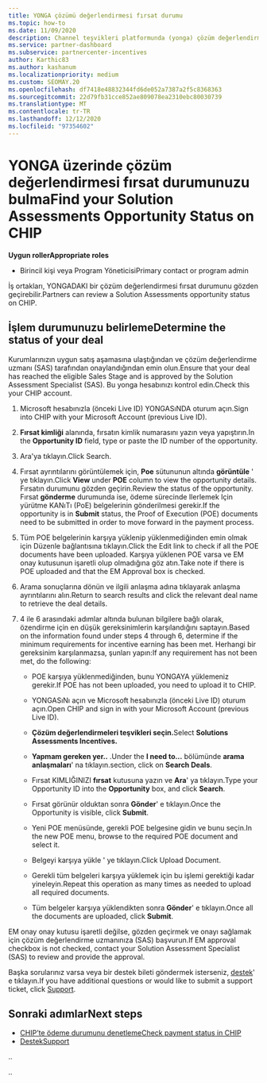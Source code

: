 ```yaml
---
title: YONGA çözümü değerlendirmesi fırsat durumu
ms.topic: how-to
ms.date: 11/09/2020
description: Channel teşvikleri platformunda (yonga) çözüm değerlendirmesi fırsat durumunuzu bulmayı öğrenin.
ms.service: partner-dashboard
ms.subservice: partnercenter-incentives
author: Karthic83
ms.author: kashanum
ms.localizationpriority: medium
ms.custom: SEOMAY.20
ms.openlocfilehash: df7418e48832344fd6de052a7387a2f5c8368363
ms.sourcegitcommit: 22d79fb31cce852ae809078ea2310ebc80030739
ms.translationtype: MT
ms.contentlocale: tr-TR
ms.lasthandoff: 12/12/2020
ms.locfileid: "97354602"
---
```

# <a name="find-your-solution-assessments-opportunity-status-on-chip"></a><span data-ttu-id="5b8f8-103">YONGA üzerinde çözüm değerlendirmesi fırsat durumunuzu bulma</span><span class="sxs-lookup"><span data-stu-id="5b8f8-103">Find your Solution Assessments Opportunity Status on CHIP</span></span>

<span data-ttu-id="5b8f8-104">**Uygun roller**</span><span class="sxs-lookup"><span data-stu-id="5b8f8-104">**Appropriate roles**</span></span>

- <span data-ttu-id="5b8f8-105">Birincil kişi veya Program Yöneticisi</span><span class="sxs-lookup"><span data-stu-id="5b8f8-105">Primary contact or program admin</span></span>

<span data-ttu-id="5b8f8-106">İş ortakları, YONGADAKI bir çözüm değerlendirmesi fırsat durumunu gözden geçirebilir.</span><span class="sxs-lookup"><span data-stu-id="5b8f8-106">Partners can review a Solution Assessments opportunity status on CHIP.</span></span>

## <a name="determine-the-status-of-your-deal"></a><span data-ttu-id="5b8f8-107">İşlem durumunuzu belirleme</span><span class="sxs-lookup"><span data-stu-id="5b8f8-107">Determine the status of your deal</span></span>

<span data-ttu-id="5b8f8-108">Kurumlarınızın uygun satış aşamasına ulaştığından ve çözüm değerlendirme uzmanı (SAS) tarafından onaylandığından emin olun.</span><span class="sxs-lookup"><span data-stu-id="5b8f8-108">Ensure that your deal has reached the eligible Sales Stage and is approved by the Solution Assessment Specialist (SAS).</span></span> <span data-ttu-id="5b8f8-109">Bu yonga hesabınızı kontrol edin.</span><span class="sxs-lookup"><span data-stu-id="5b8f8-109">Check this your CHIP account.</span></span>

1. <span data-ttu-id="5b8f8-110">Microsoft hesabınızla (önceki Live ID) YONGASıNDA oturum açın.</span><span class="sxs-lookup"><span data-stu-id="5b8f8-110">Sign into CHIP with your Microsoft Account (previous Live ID).</span></span>
1. <span data-ttu-id="5b8f8-111">**Fırsat kimliği** alanında, fırsatın kimlik numarasını yazın veya yapıştırın.</span><span class="sxs-lookup"><span data-stu-id="5b8f8-111">In the **Opportunity ID** field, type or paste the ID number of the opportunity.</span></span>
3. <span data-ttu-id="5b8f8-112">Ara'ya tıklayın.</span><span class="sxs-lookup"><span data-stu-id="5b8f8-112">Click Search.</span></span>

1. <span data-ttu-id="5b8f8-113">Fırsat ayrıntılarını görüntülemek için, **Poe** sütununun altında **görüntüle** ' ye tıklayın.</span><span class="sxs-lookup"><span data-stu-id="5b8f8-113">Click **View** under **POE** column to view the opportunity details.</span></span> <span data-ttu-id="5b8f8-114">Fırsatın durumunu gözden geçirin.</span><span class="sxs-lookup"><span data-stu-id="5b8f8-114">Review the status of the opportunity.</span></span> <span data-ttu-id="5b8f8-115">Fırsat **gönderme** durumunda ise, ödeme sürecinde Ilerlemek Için yürütme KANıTı (PoE) belgelerinin gönderilmesi gerekir.</span><span class="sxs-lookup"><span data-stu-id="5b8f8-115">If the opportunity is in **Submit** status, the Proof of Execution (POE) documents need to be submitted in order to move forward in the payment process.</span></span>
 
1. <span data-ttu-id="5b8f8-116">Tüm POE belgelerinin karşıya yüklenip yüklenmediğinden emin olmak için Düzenle bağlantısına tıklayın.</span><span class="sxs-lookup"><span data-stu-id="5b8f8-116">Click the Edit link to check if all the POE documents have been uploaded.</span></span> <span data-ttu-id="5b8f8-117">Karşıya yüklenen POE varsa ve EM onay kutusunun işaretli olup olmadığına göz atın.</span><span class="sxs-lookup"><span data-stu-id="5b8f8-117">Take note if there is POE uploaded and that the EM Approval box is checked.</span></span>
 
1. <span data-ttu-id="5b8f8-118">Arama sonuçlarına dönün ve ilgili anlaşma adına tıklayarak anlaşma ayrıntılarını alın.</span><span class="sxs-lookup"><span data-stu-id="5b8f8-118">Return to search results and click the relevant deal name to retrieve the deal details.</span></span> 

1. <span data-ttu-id="5b8f8-119">4 ile 6 arasındaki adımlar altında bulunan bilgilere bağlı olarak, özendirme için en düşük gereksinimlerin karşılandığını saptayın.</span><span class="sxs-lookup"><span data-stu-id="5b8f8-119">Based on the information found under steps 4 through 6, determine if the minimum requirements for incentive earning has been met.</span></span> <span data-ttu-id="5b8f8-120">Herhangi bir gereksinim karşılanmazsa, şunları yapın:</span><span class="sxs-lookup"><span data-stu-id="5b8f8-120">If any requirement has not been met, do the following:</span></span>
 
     - <span data-ttu-id="5b8f8-121">POE karşıya yüklenmediğinden, bunu YONGAYA yüklemeniz gerekir.</span><span class="sxs-lookup"><span data-stu-id="5b8f8-121">If POE has not been uploaded, you need to upload it to CHIP.</span></span>
 
     - <span data-ttu-id="5b8f8-122">YONGASıNı açın ve Microsoft hesabınızla (önceki Live ID) oturum açın.</span><span class="sxs-lookup"><span data-stu-id="5b8f8-122">Open CHIP and sign in with your Microsoft Account (previous Live ID).</span></span>
 
     - <span data-ttu-id="5b8f8-123">**Çözüm değerlendirmeleri teşvikleri seçin.**</span><span class="sxs-lookup"><span data-stu-id="5b8f8-123">Select **Solutions Assessments Incentives.**</span></span>

     - <span data-ttu-id="5b8f8-124">**Yapmam gereken yer..** .</span><span class="sxs-lookup"><span data-stu-id="5b8f8-124">Under the **I need to…**</span></span> <span data-ttu-id="5b8f8-125">bölümünde **arama anlaşmaları**' na tıklayın.</span><span class="sxs-lookup"><span data-stu-id="5b8f8-125">section, click on **Search Deals**.</span></span>

     - <span data-ttu-id="5b8f8-126">Fırsat KIMLIĞINIZI **fırsat** kutusuna yazın ve **Ara**' ya tıklayın.</span><span class="sxs-lookup"><span data-stu-id="5b8f8-126">Type your Opportunity ID into the **Opportunity** box, and click **Search**.</span></span>

     - <span data-ttu-id="5b8f8-127">Fırsat görünür olduktan sonra **Gönder**' e tıklayın.</span><span class="sxs-lookup"><span data-stu-id="5b8f8-127">Once the Opportunity is visible, click **Submit**.</span></span>
  
     - <span data-ttu-id="5b8f8-128">Yeni POE menüsünde, gerekli POE belgesine gidin ve bunu seçin.</span><span class="sxs-lookup"><span data-stu-id="5b8f8-128">In the new POE menu, browse to the required POE document and select it.</span></span>

     - <span data-ttu-id="5b8f8-129">Belgeyi karşıya yükle ' ye tıklayın.</span><span class="sxs-lookup"><span data-stu-id="5b8f8-129">Click Upload Document.</span></span>

     - <span data-ttu-id="5b8f8-130">Gerekli tüm belgeleri karşıya yüklemek için bu işlemi gerektiği kadar yineleyin.</span><span class="sxs-lookup"><span data-stu-id="5b8f8-130">Repeat this operation as many times as needed to upload all required documents.</span></span>

     - <span data-ttu-id="5b8f8-131">Tüm belgeler karşıya yüklendikten sonra **Gönder**' e tıklayın.</span><span class="sxs-lookup"><span data-stu-id="5b8f8-131">Once all the documents are uploaded, click **Submit**.</span></span>

<span data-ttu-id="5b8f8-132">EM onay onay kutusu işaretli değilse, gözden geçirmek ve onayı sağlamak için çözüm değerlendirme uzmanınıza (SAS) başvurun.</span><span class="sxs-lookup"><span data-stu-id="5b8f8-132">If EM approval checkbox is not checked, contact your Solution Assessment Specialist (SAS) to review and provide the approval.</span></span>
 
<span data-ttu-id="5b8f8-133">Başka sorularınız varsa veya bir destek bileti göndermek isterseniz, [destek](report-problems-with-partner-center.md)' e tıklayın.</span><span class="sxs-lookup"><span data-stu-id="5b8f8-133">If you have additional questions or would like to submit a support ticket, click [Support](report-problems-with-partner-center.md).</span></span>

## <a name="next-steps"></a><span data-ttu-id="5b8f8-134">Sonraki adımlar</span><span class="sxs-lookup"><span data-stu-id="5b8f8-134">Next steps</span></span>

- [<span data-ttu-id="5b8f8-135">CHIP’te ödeme durumunu denetleme</span><span class="sxs-lookup"><span data-stu-id="5b8f8-135">Check payment status in CHIP</span></span>](chip-payment-status.md)
- [<span data-ttu-id="5b8f8-136">Destek</span><span class="sxs-lookup"><span data-stu-id="5b8f8-136">Support</span></span>](report-problems-with-partner-center.md)

<span data-ttu-id="5b8f8-137">.</span><span class="sxs-lookup"><span data-stu-id="5b8f8-137">.</span></span>




<span data-ttu-id="5b8f8-138">.</span><span class="sxs-lookup"><span data-stu-id="5b8f8-138">.</span></span>





